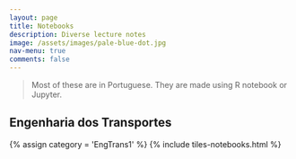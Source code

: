 ```yaml
---
layout: page
title: Notebooks
description: Diverse lecture notes 
image: /assets/images/pale-blue-dot.jpg
nav-menu: true
comments: false
---
```


>Most of these are in Portuguese.
>They are made using R notebook or Jupyter.

## Engenharia dos Transportes 

{% assign category = 'EngTrans1' %}
{% include tiles-notebooks.html %}

